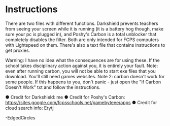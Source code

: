 # Instructions

There are two files with different functions. Darkshield prevents teachers from seeing your screen while it is running (it is a battery hog though, make sure your pc is plugged in), and Poshy's Carbon is a total unblocker that completely disables the filter. Both are only intended for FCPS computers with Lightspeed on them. There's also a text file that contains instructions to get proxies.

Warning: I have no idea what the consequences are for using these. If the school takes disciplinary action against you, it is entirely your fault.
Note: even after running carbon, you will not be able to start exe files that you download. You'll still need games websites.
Note 2: carbon doesn't work for some people. If this happens to you, don't panic - just open the "If Carbon Doesn't Work" txt and follow the instructions.

● Credit for Darkshield: me
● Credit for Poshy's Carbon: https://sites.google.com/fcpsschools.net/gamebyteee/apps
● Credit for cloud search info: Erytj

-EdgedCircles
